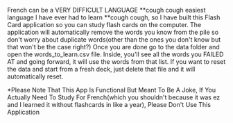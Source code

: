 French can be a VERY DIFFICULT LANGUAGE **cough cough easiest language I have ever had to learn **cough cough, so I have built this Flash Card application so you can study flash cards on the computer.
The application will automatically remove the words you know from the pile so don't worry about duplicate words(other than the ones you don't know but that won't be the case right?)
Once you are done go to the data folder and open the words_to_learn.csv file. 
Inside, you'll see all the words you FAILED AT and going forward, it will use the words from that list.
If you want to reset the data and start from a fresh deck, just delete that file and it will automatically reset.

*Please Note That This App Is Functional But Meant To Be A Joke, If You Actually Need To Study For French(which you shouldn't because it was ez and I learned it without flashcards in like a year), Please Don't Use This Application

